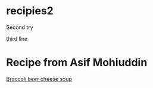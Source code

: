 # recipies2
Second try

third line



# Recipe from Asif Mohiuddin
[Broccoli beer cheese soup](broccoli-beer-cheese-soup.md)

